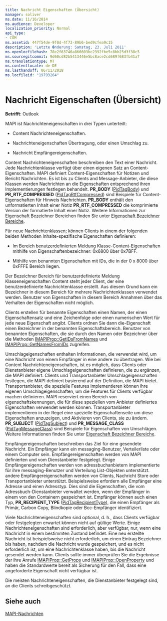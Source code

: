 ```yaml
---
title: Nachricht Eigenschaften (Übersicht)
manager: soliver
ms.date: 11/16/2014
ms.audience: Developer
localization_priority: Normal
api_type:
- COM
ms.assetid: 447f54de-9f0d-4f73-89b6-bed9cfea9c15
description: 'Letzte �nderung: Samstag, 23. Juli 2011'
ms.openlocfilehash: 78e2f63746a866603bc2392fbe5c8bb25d3f38c5
ms.sourcegitcommit: 9d60cd82b5413446e5bc8ace2cd689f683fb41a7
ms.translationtype: MT
ms.contentlocale: de-DE
ms.lasthandoff: 06/11/2018
ms.locfileid: "19793264"
---
```

# <a name="message-properties-overview"></a>Nachricht Eigenschaften (Übersicht)

  
  
**Betrifft**: Outlook 
  
MAPI ist Nachrichteneigenschaften in drei Typen unterteilt:
  
- Content Nachrichteneigenschaften.
    
- Nachrichteneigenschaften Übertragung, oder einen Umschlag zu.
    
- Nachricht Empfängereigenschaften.
    
Content Nachrichteneigenschaften beschreiben den Text einer Nachricht. Jede Nachrichtenklasse verfügt über einen eigenen Satz an Content-Eigenschaften. MAPI definiert Content-Eigenschaften für Notizen und Bericht Nachrichten. Es ist bis zu Clients and Message-Anbieter, die diese Klassen werden Nachrichten an die Eigenschaften entsprechend ihren Implementierungen festlegen behandelt. **PR_BODY** ([PidTagBody](pidtagbody-canonical-property.md)) und **PR_RTF_COMPRESSED** ([PidTagRtfCompressed](pidtagrtfcompressed-canonical-property.md)) sind Beispiele für Content-Eigenschaften für Hinweis Nachrichten. **PR_BODY** enthält den unformatierten Inhalt einer Notiz **PR_RTF_COMPRESSED** die komprimierte Version der formatierte Inhalt einer Notiz. Weitere Informationen zur Eigenschaft Bezeichner Bereichen finden Sie unter [Eigenschaft Bezeichner Bereiche](property-identifier-ranges.md).
  
Für neue Nachrichtenklassen; können Clients in einem der folgenden beiden Methoden Inhalte-spezifische Eigenschaften definieren:
  
- Im Bereich benutzerdefinierten Meldung Klasse-Content-Eigenschaften mithilfe von Eigenschaftenbezeichner: 0x6800 über 0x7BFF.
    
- Mithilfe von benannten Eigenschaften mit IDs, die in der 0 x 8000 über 0xFFFE Bereich liegen.
    
Der Bezeichner Bereich für benutzerdefinierte Meldung Klasseneigenschaften Content steht jeder Client, der eine benutzerdefinierte Nachrichtenklasse erstellt. Aus diesem Grund kann ein Bezeichner in diesem Bereich für mehrere Nachrichtenklassen verwendet werden. Benutzer von Eigenschaften in diesem Bereich Annahmen über das Verhalten der Eigenschaften nicht möglich. 
  
Clients erstellen für benannte Eigenschaften einen Namen, der einen Eigenschaftensatz und eine Zeichenfolge oder einen numerischen Wert für jede neue Eigenschaft angibt. Clients ordnen Sie dann die-Eigenschaft einen Bezeichner in der benannten Eigenschaftsbereich. Benutzer von benannten Eigenschaften, die sie durch den Namen oder Bezeichner über die Methoden [IMAPIProp::GetIDsFromNames](imapiprop-getidsfromnames.md) und [IMAPIProp::GetNamesFromIDs](imapiprop-getnamesfromids.md) zugreifen. 
  
Umschlageigenschaften enthalten Informationen, die verwendet wird, um eine Nachricht von einem Empfänger in eine andere zu übertragen. Wie bei Content Nachrichteneigenschaften, ist es möglich, dass Clients oder Dienstanbieter eigene Umschlageigenschaften definieren, die zu ergänzen, die MAPI definiert. Clients und Transportanbieter Umschlageigenschaften festlegen, die MAPI definiert basierend auf der Definition, die MAPI bietet. Transportanbieter, die spezielle Features implementieren können ihre eigenen Umschlageigenschaften, um die Features für Clients verfügbar machen definieren. MAPI reserviert einen Bereich von eigenschaftskennungen, die für diese speziellen vom Anbieter definiertes Eigenschaften verwendet werden können. Transportanbieter implementieren in der Regel eine spezielle Eigenschaftenseite um diese Eigenschaften anzuzeigen, und Aktivieren von Clients, sie zu ändern. **PR_SUBJECT** ([PidTagSubject](pidtagsubject-canonical-property.md)) und **PR_MESSAGE_CLASS** ([PidTagMessageClass](pidtagmessageclass-canonical-property.md)) sind Beispiele für Eigenschaften von Umschlägen. Weitere Informationen finden Sie unter [Eigenschaft Bezeichner Bereiche](property-identifier-ranges.md).
  
Empfängereigenschaften beschreiben das Ziel für eine gesendete Nachricht. Ein Empfänger kann ein messaging-Benutzer, Verteilerliste oder einem Computer sein. Empfängereigenschaften werden von MAPI definierten und vom Dienstanbieter festgelegt. Einige Empfängereigenschaften werden von adressbuchanbietern implementierte für ihre messaging-Benutzer und Verteilung List-Objekten unterstützt. andere Empfängereigenschaften werden von Clients, Nachricht Store oder Transportanbieter unterstützt. Beispielsweise erfordern alle Empfänger eine Adresse und einen Adresstyp. Dies sind die Eigenschaften, die vom Adressbuch-Dienstanbieter verwaltet werden, wenn der Empfänger in einem von den Containern gespeichert ist. Empfänger können auch einen Typ, **PR_RECIPIENT_TYPE** ([PidTagRecipientType](pidtagrecipienttype-canonical-property.md)), die einen Empfänger als Primär, Carbon Copy, Blindkopie oder Bcc-Empfänger identifiziert.
  
Viele Nachrichteneigenschaften sind optional, d. h., dass Clients verfügbar oder festgelegten erwartet können nicht auf gültige Werte. Einige Nachrichteneigenschaften sind erforderlich, aber verfügbar, nur, wenn eine Nachricht in einem bestimmten Zustand befindet. Eine neu erstellte Nachricht ist beispielsweise nicht erforderlich, um einen Eintrag Bezeichner bis haben, nachdem die Nachricht wurde gespeichert, und es nicht erforderlich ist, um eine Nachrichtenklasse haben, bis die Nachricht gesendet werden kann. Clients sollte immer überprüfen Sie die Ergebnisse der ihre Anrufe [IMAPIProp::GetProps](imapiprop-getprops.md) und [IMAPIProp::OpenProperty](imapiprop-openproperty.md) und haben die Standardwerte bereit als Sicherung für den Fall, dass eine angeforderte Eigenschaft nicht verfügbar ist. 
  
Die meisten Nachrichteneigenschaften, die Dienstanbieter festgelegt sind, an die Clients schreibgeschützt. 
  
## <a name="see-also"></a>Siehe auch



[MAPI-Nachrichten](mapi-messages.md)

